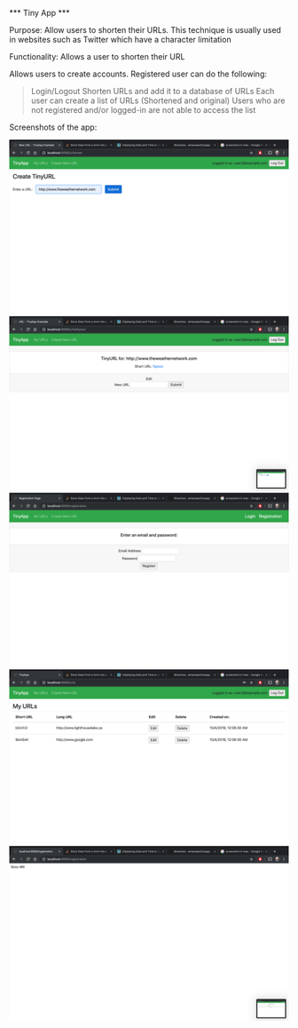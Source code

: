 *** Tiny App ***

Purpose: Allow users to shorten their URLs. This technique is usually used in websites such as Twitter which have a character limitation

Functionality:
Allows a user to shorten their URL

Allows users to create accounts.
Registered user can do the following:
>Login/Logout
>Shorten URLs and add it to a database of URLs
>Each user can create a list of URLs (Shortened and original)
>Users who are not registered and/or logged-in are not able to access the list

Screenshots of the app:

!["Creating a URL"](https://github.com/aimanaaw/tinyapp/blob/master/screenshots/Creating%20a%20URL.png)
!["Creating a new URL"](https://github.com/aimanaaw/tinyapp/blob/master/screenshots/Creating%20a%20new%20shortURL.png)
!["Creating a user with empty fields"](https://github.com/aimanaaw/tinyapp/blob/master/screenshots/Creating%20a%20user%20with%20empty%20fields.png)
!["URLs homepage"](https://github.com/aimanaaw/tinyapp/blob/master/URLs%20-%20Homepage.png)
!["Error message from empty fields"](https://github.com/aimanaaw/tinyapp/blob/master/screenshots/Error%20message%20from%20the%20empty%20fields%20in%20the%20registration%20page.png)